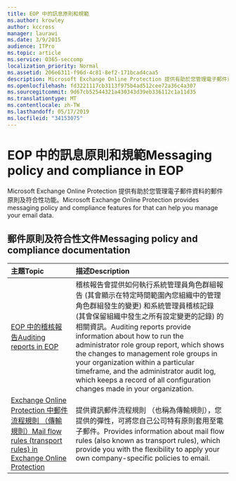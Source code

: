 ```yaml
---
title: EOP 中的訊息原則和規範
ms.author: krowley
author: kccross
manager: laurawi
ms.date: 3/9/2015
audience: ITPro
ms.topic: article
ms.service: O365-seccomp
localization_priority: Normal
ms.assetid: 206e6311-f96d-4c81-8ef2-171bcad4caa5
description: Microsoft Exchange Online Protection 提供有助於您管理電子郵件資料的郵件原則及符合性功能。
ms.openlocfilehash: fd3221117cb3113f975b4ad512cee72a36c4a307
ms.sourcegitcommit: 9d67cb52544321a430343d39eb336112c1a11d35
ms.translationtype: MT
ms.contentlocale: zh-TW
ms.lasthandoff: 05/17/2019
ms.locfileid: "34153075"
---
```

# <a name="messaging-policy-and-compliance-in-eop"></a><span data-ttu-id="f66b0-103">EOP 中的訊息原則和規範</span><span class="sxs-lookup"><span data-stu-id="f66b0-103">Messaging policy and compliance in EOP</span></span>

<span data-ttu-id="f66b0-104">Microsoft Exchange Online Protection 提供有助於您管理電子郵件資料的郵件原則及符合性功能。</span><span class="sxs-lookup"><span data-stu-id="f66b0-104">Microsoft Exchange Online Protection provides messaging policy and compliance features for that can help you manage your email data.</span></span>
  
## <a name="messaging-policy-and-compliance-documentation"></a><span data-ttu-id="f66b0-105">郵件原則及符合性文件</span><span class="sxs-lookup"><span data-stu-id="f66b0-105">Messaging policy and compliance documentation</span></span>

|<span data-ttu-id="f66b0-106">**主題**</span><span class="sxs-lookup"><span data-stu-id="f66b0-106">**Topic**</span></span>|<span data-ttu-id="f66b0-107">**描述**</span><span class="sxs-lookup"><span data-stu-id="f66b0-107">**Description**</span></span>|
|:-----|:-----|
|[<span data-ttu-id="f66b0-108">EOP 中的稽核報告</span><span class="sxs-lookup"><span data-stu-id="f66b0-108">Auditing reports in EOP</span></span>](auditing-reports-in-eop.md)|<span data-ttu-id="f66b0-109">稽核報告會提供如何執行系統管理員角色群組報告 (其會顯示在特定時間範圍內您組織中的管理角色群組發生的變更) 和系統管理員稽核記錄 (其會保留組織中發生之所有設定變更的記錄) 的相關資訊。</span><span class="sxs-lookup"><span data-stu-id="f66b0-109">Auditing reports provide information about how to run the administrator role group report, which shows the changes to management role groups in your organization within a particular timeframe, and the administrator audit log, which keeps a record of all configuration changes made in your organization.</span></span>|
|[<span data-ttu-id="f66b0-110">Exchange Online Protection 中郵件流程規則 （傳輸規則）</span><span class="sxs-lookup"><span data-stu-id="f66b0-110">Mail flow rules (transport rules) in Exchange Online Protection</span></span>](mail-flow-rules-transport-rules-0.md)|<span data-ttu-id="f66b0-111">提供資訊郵件流程規則 （也稱為傳輸規則），您提供的彈性，可將您自己公司特有原則套用至電子郵件。</span><span class="sxs-lookup"><span data-stu-id="f66b0-111">Provides information about mail flow rules (also known as transport rules), which provide you with the flexibility to apply your own company-specific policies to email.</span></span>|
